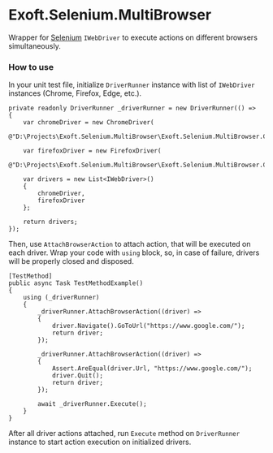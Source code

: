 # Exoft.Selenium.MultiBrowser

Wrapper for [Selenium](https://www.seleniumhq.org/) ``` IWebDriver ``` to execute actions on different browsers simultaneously.

### How to use

In your unit test file, initialize ``` DriverRunner ``` instance with list of ``` IWebDriver ``` instances (Chrome, Firefox, Edge, etc.).

```
private readonly DriverRunner _driverRunner = new DriverRunner(() =>
{
    var chromeDriver = new ChromeDriver(
        @"D:\Projects\Exoft.Selenium.MultiBrowser\Exoft.Selenium.MultiBrowser.Core\drivers\");

    var firefoxDriver = new FirefoxDriver(
        @"D:\Projects\Exoft.Selenium.MultiBrowser\Exoft.Selenium.MultiBrowser.Core\drivers\");

    var drivers = new List<IWebDriver>()
    {
        chromeDriver,
        firefoxDriver
    };

    return drivers;
});
```

Then, use ``` AttachBrowserAction ``` to attach action, that will be executed on each driver. 
Wrap your code with ``` using ``` block, so, in case of failure, drivers will be properly closed and disposed.

```
[TestMethod]
public async Task TestMethodExample()
{
    using (_driverRunner)
    {
        _driverRunner.AttachBrowserAction((driver) =>
        {
            driver.Navigate().GoToUrl("https://www.google.com/");
            return driver;
        });

        _driverRunner.AttachBrowserAction((driver) =>
        {
            Assert.AreEqual(driver.Url, "https://www.google.com/");
            driver.Quit();
            return driver;
        });

        await _driverRunner.Execute();
    }
}
```

After all driver actions attached, run ``` Execute ``` method on ``` DriverRunner ``` instance to start action execution on initialized drivers.
